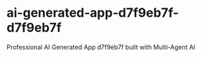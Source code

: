 # ai-generated-app-d7f9eb7f-d7f9eb7f
Professional AI Generated App d7f9eb7f built with Multi-Agent AI
